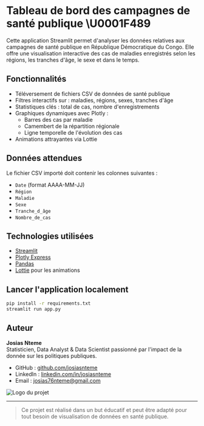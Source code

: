 # Tableau de bord des campagnes de santé publique \U0001F489

Cette application Streamlit permet d'analyser les données relatives aux campagnes de santé publique en République Démocratique du Congo. Elle offre une visualisation interactive des cas de maladies enregistrés selon les régions, les tranches d'âge, le sexe et dans le temps.

## Fonctionnalités
- Téléversement de fichiers CSV de données de santé publique
- Filtres interactifs sur : maladies, régions, sexes, tranches d'âge
- Statistiques clés : total de cas, nombre d'enregistrements
- Graphiques dynamiques avec Plotly :
  - Barres des cas par maladie
  - Camembert de la répartition régionale
  - Ligne temporelle de l'évolution des cas
- Animations attrayantes via Lottie

##  Données attendues
Le fichier CSV importé doit contenir les colonnes suivantes :
- `Date` (format AAAA-MM-JJ)
- `Région`
- `Maladie`
- `Sexe`
- `Tranche_d_âge`
- `Nombre_de_cas`

##  Technologies utilisées
- [Streamlit](https://streamlit.io)
- [Plotly Express](https://plotly.com/python/plotly-express/)
- [Pandas](https://pandas.pydata.org)
- [Lottie](https://lottiefiles.com) pour les animations

## Lancer l'application localement
```bash
pip install -r requirements.txt
streamlit run app.py
```

## Auteur
**Josias Nteme**  
Statisticien, Data Analyst & Data Scientist passionné par l'impact de la donnée sur les politiques publiques.

- GitHub : [github.com/josiasnteme](https://github.com/josiasnteme)
- LinkedIn : [linkedin.com/in/josiasnteme](https://linkedin.com/in/josiasnteme)
- Email : josias76nteme@gmail.com

![Logo du projet](A_logo_for_an_e-commerce_dashboard_is_displayed_in.png)

---
> Ce projet est réalisé dans un but éducatif et peut être adapté pour tout besoin de visualisation de données en santé publique.
